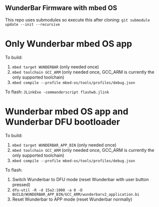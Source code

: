 ## WunderBar Firmware with mbed OS

This repo uses submodules so execute this after cloning:
```git submodule update --init --recursive```

# Only Wunderbar mbed OS app
To build:
1. ```mbed target WUNDERBAR``` (only needed once)
2. ```mbed toolchain GCC_ARM``` (only needed once, GCC_ARM is currently the only supported toolchain)
3. ```mbed compile --profile mbed-os/tools/profiles/debug.json```

To flash:
```JLinkExe -commanderscript flashwb.jlink```

# Wunderbar mbed OS app and Wunderbar DFU bootloader
To build:
1. ```mbed target WUNDERBAR_APP_BIN``` (only needed once)
2. ```mbed toolchain GCC_ARM``` (only needed once, GCC_ARM is currently the only supported toolchain)
3. ```mbed compile --profile mbed-os/tools/profiles/debug.json```

To flash:
1. Switch Wunderbar to DFU mode (reset Wunderbar with user button pressed)
2. ```dfu-util -R -d 15a2:1000 -a 0 -D BUILD/WUNDERBAR_APP_BIN/GCC_ARM/wunderbarv2_application.bi```
3. Reset Wunderbar to APP mode (reset Wunderbar normally)
